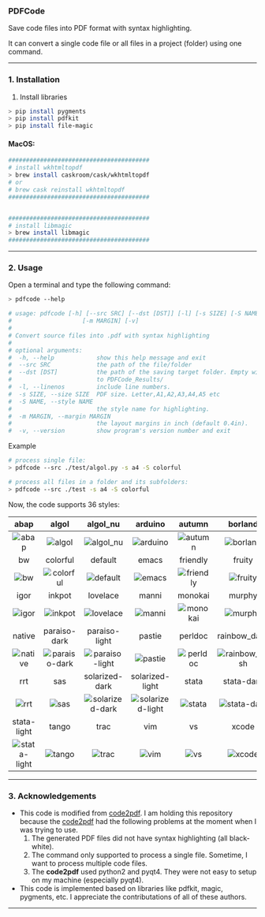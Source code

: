 ### PDFCode

Save code files into PDF format with syntax highlighting. 

It can convert a single code file or all files in a project (folder) using one command. 

___

### 1. Installation

1. Install libraries
``` bash
> pip install pygments
> pip install pdfkit
> pip install file-magic
```

#### MacOS:
``` Bash
########################################
# install wkhtmltopdf
> brew install caskroom/cask/wkhtmltopdf
# or
# brew cask reinstall wkhtmltopdf
########################################


########################################
# install libmagic
> brew install libmagic
########################################
```

___

### 2. Usage
Open a terminal and type the following command:
``` bash
> pdfcode --help 

# usage: pdfcode [-h] [--src SRC] [--dst [DST]] [-l] [-s SIZE] [-S NAME]
#                    [-m MARGIN] [-v]
#
# Convert source files into .pdf with syntax highlighting
#
# optional arguments:
#  -h, --help            show this help message and exit
#  --src SRC             the path of the file/folder
#  --dst [DST]           the path of the saving target folder. Empty will save
#                        to PDFCode_Results/
#  -l, --linenos         include line numbers.
#  -s SIZE, --size SIZE  PDF size. Letter,A1,A2,A3,A4,A5 etc
#  -S NAME, --style NAME
#                        the style name for highlighting.
#  -m MARGIN, --margin MARGIN
#                        the layout margins in inch (default 0.4in).
#  -v, --version         show program's version number and exit
```

Example 
``` Bash
# process single file:
> pdfcode --src ./test/algol.py -s a4 -S colorful 

# process all files in a folder and its subfolders:
> pdfcode --src ./test -s a4 -S colorful 
```

Now, the code supports 36 styles:

|abap|algol|algol_nu|arduino|autumn|borland|
|:---:|:---:|:---:|:---:|:---:|:---:|
|![abap](quiver-image-url/abap.png)|![algol](quiver-image-url/algol.png)|![algol_nu](quiver-image-url/algol_nu.png)|![arduino](quiver-image-url/arduino.png)|![autumn](quiver-image-url/autumn.png)|![borland](quiver-image-url/borland.png)|
|bw|colorful|default|emacs|friendly|fruity|
|![bw](quiver-image-url/bw.png)|![colorful](quiver-image-url/colorful.png)|![default](quiver-image-url/default.png)|![emacs](quiver-image-url/emacs.png)|![friendly](quiver-image-url/friendly.png)|![fruity](quiver-image-url/fruity.png)|
|igor|inkpot|lovelace|manni|monokai|murphy|
|![igor](quiver-image-url/igor.png)|![inkpot](quiver-image-url/inkpot.png)|![lovelace](quiver-image-url/lovelace.png)|![manni](quiver-image-url/manni.png)|![monokai](quiver-image-url/monokai.png)|![murphy](quiver-image-url/murphy.png)|
|native|paraiso-dark|paraiso-light|pastie|perldoc|rainbow_dash|
|![native](quiver-image-url/native.png)|![paraiso-dark](quiver-image-url/paraiso-dark.png)|![paraiso-light](quiver-image-url/paraiso-light.png)|![pastie](quiver-image-url/pastie.png)|![perldoc](quiver-image-url/perldoc.png)|![rainbow_dash](quiver-image-url/rainbow_dash.png)|
|rrt|sas|solarized-dark|solarized-light|stata|stata-dark|
|![rrt](quiver-image-url/rrt.png)|![sas](quiver-image-url/sas.png)|![solarized-dark](quiver-image-url/solarized-dark.png)|![solarized-light](quiver-image-url/solarized-light.png)|![stata](quiver-image-url/stata.png)|![stata-dark](quiver-image-url/stata-dark.png)|
|stata-light|tango|trac|vim|vs|xcode|
|![stata-light](quiver-image-url/stata-light.png)|![tango](quiver-image-url/tango.png)|![trac](quiver-image-url/trac.png)|![vim](quiver-image-url/vim.png)|![vs](quiver-image-url/vs.png)|![xcode](quiver-image-url/xcode.png)|

___

### 3. Acknowledgements
- This code is modified from [code2pdf](https://pypi.org/project/Code2pdf/). I am holding this repository because the [code2pdf](https://pypi.org/project/Code2pdf/) had the following problems at the moment when I was trying to use.
    1. The generated PDF files did not have syntax highlighting (all black-white).
    2. The command only supported to process a single file. Sometime, I want to process multiple code files.
    3. The **code2pdf** used python2 and pyqt4. They were not easy to setup on my machine (especially pyqt4).
- This code is implemented based on libraries like pdfkit, magic, pygments, etc.
I appreciate the contributations of all of these authors.

___

